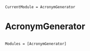 ```@meta
CurrentModule = AcronymGenerator
```

# AcronymGenerator

```@index
```

```@autodocs
Modules = [AcronymGenerator]
```
